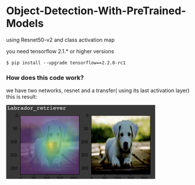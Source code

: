 # Object-Detection-With-PreTrained-Models
using Resnet50-v2 and class activation map

you need tensorflow 2.1.* or higher versions

```
$ pip install --upgrade tensorflow==2.2.0-rc1
```

### How does this code work?

we have two networks, resnet and a transfer( using its last activation layer) 
this is result:

<img src="https://github.com/ZeinabTaghavi/Object-Detection-With-PreTrained-Models/blob/master/result.png?raw=trueo" height="200">
